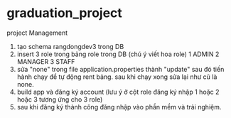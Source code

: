 # graduation_project
project Management
1. tạo schema rangdongdev3 trong DB
2. insert 3 role trong bảng role trong DB (chú ý viết hoa role)
    1 ADMIN
    2 MANAGER
    3 STAFF
3. sửa "none" trong file application.properties thành "update" sau đó tiến hành chạy để tự động rent bảng. sau khi chạy xong sửa lại như cũ là none.
4. build app và đăng ký account (lưu ý ở cột role đăng ký nhập 1 hoặc 2 hoặc 3 tương ứng cho 3 role)
5. sau khi đăng ký thành công đăng nhập vào phần mềm và trải nghiệm.
